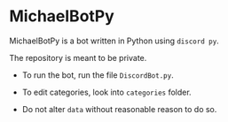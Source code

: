 # MichaelBotPy
MichaelBotPy is a bot written in Python using `discord py`.

The repository is meant to be private.

- To run the bot, run the file `DiscordBot.py`.

- To edit categories, look into `categories` folder.

- Do not alter `data` without reasonable reason to do so.